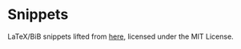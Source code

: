 # Snippets

LaTeX/BiB snippets lifted from [here](https://github.com/kylechui/config.nvim),
licensed under the MIT License.
